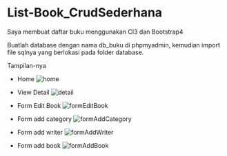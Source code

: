 # List-Book_CrudSederhana
Saya membuat daftar buku menggunakan CI3 dan Bootstrap4

Buatlah database dengan nama db_buku di phpmyadmin, kemudian import file sqlnya yang berlokasi pada folder database.

Tampilan-nya
- Home
![home](https://user-images.githubusercontent.com/83273893/118974298-dab0f900-b99c-11eb-9511-051a40ff6d38.png)

- View Detail
![detail](https://user-images.githubusercontent.com/83273893/118974348-edc3c900-b99c-11eb-9b90-70ddc9346862.png)

- Form Edit Book
![formEditBook](https://user-images.githubusercontent.com/83273893/118975722-7db64280-b99e-11eb-8fda-a7c695709e92.png)

- Form add category
![formAddCategory](https://user-images.githubusercontent.com/83273893/118974574-3085a100-b99d-11eb-83c3-527a6985b836.png)

- Form add writer
![formAddWriter](https://user-images.githubusercontent.com/83273893/118974636-3e3b2680-b99d-11eb-9387-b4de8860559b.png)

- Form add book
![formAddBook](https://user-images.githubusercontent.com/83273893/118974405-ff0cd580-b99c-11eb-9721-4d7d2b16a304.png)
